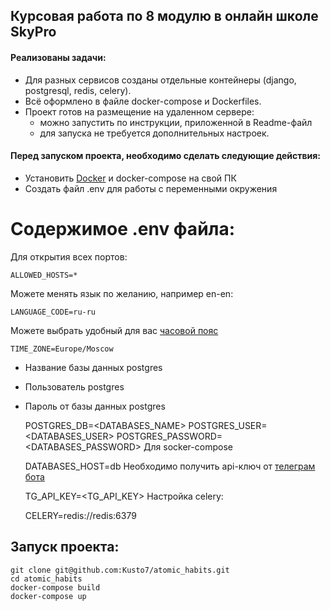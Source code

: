 ## Курсовая работа по 8 модулю в онлайн школе SkyPro

#### Реализованы задачи:
* Для разных сервисов созданы отдельные контейнеры (django, postgresql, redis, celery).
* Всё оформлено в файле docker-compose и Dockerfiles.
* Проект готов на размещение на удаленном сервере:
  * можно запустить по инструкции, приложенной в Readme-файл
  * для запуска не требуется дополнительных настроек.

#### Перед запуском проекта, необходимо сделать следующие действия:
* Установить [Docker](https://www.docker.com/products/docker-desktop/) и docker-compose на свой ПК
* Создать файл .env для работы с переменными окружения

# Содержимое .env файла:
Для открытия всех портов:

    ALLOWED_HOSTS=* 
Можете менять язык по желанию, например en-en:

    LANGUAGE_CODE=ru-ru
Можете выбрать удобный для вас [часовой пояс](https://en.wikipedia.org/wiki/List_of_tz_database_time_zones)

    TIME_ZONE=Europe/Moscow 
* Название базы данных postgres
* Пользователь postgres
* Пароль от базы данных postgres

    
    POSTGRES_DB=<DATABASES_NAME>
    POSTGRES_USER=<DATABASES_USER>
    POSTGRES_PASSWORD=<DATABASES_PASSWORD> 
Для socker-compose 

    DATABASES_HOST=db 
Необходимо получить api-ключ от [телеграм бота](https://t.me/BotFather)

    TG_API_KEY=<TG_API_KEY>
Настройка celery:
    
    CELERY=redis://redis:6379

## Запуск проекта:
    git clone git@github.com:Kusto7/atomic_habits.git
    cd atomic_habits
    docker-compose build
    docker-compose up